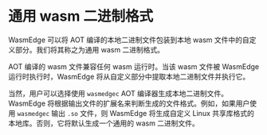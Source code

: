 # 通用 wasm 二进制格式

WasmEdge 可以将 AOT 编译的本地二进制文件包装到本地 wasm 文件中的自定义部分。我们将其称之为通用 wasm 二进制格式。

AOT 编译的 wasm 文件兼容任何 wasm 运行时。当该 wasm 文件被 WasmEdge 运行时执行时，WasmEdge 将从自定义部分中提取本地二进制文件并执行它。

当然，用户可以选择使用 `wasmedgec` AOT 编译器生成本地二进制文件。WasmEdge 将根据输出文件的扩展名来判断生成的文件格式。例如，如果用户使用 `wasmedgec` 输出 `.so` 文件，则 WasmEdge 将生成自定义 Linux 共享库格式的本地库。否则，它将默认生成一个通用的 wasm 二进制文件。
